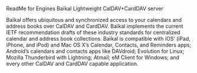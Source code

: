 ReadMe for Engines Baïkal Lightweight CalDAV+CardDAV server


Baïkal offers ubiquitous and synchronized access to your calendars and address books over CalDAV and CardDAV. Baïkal implements the current IETF recommendation drafts of these industry standards for centralized calendar and address book collections.
Baïkal is compatible with iOS’ (iPad, iPhone, and iPod) and Mac OS X’s Calendar, Contacts, and Reminders apps; Android’s calendars and contacts apps like DAVdroid; Evolution for Linux; Mozilla Thunderbird with Lightning; Atmail; eM Client for Windows; and every other CalDAV and CardDAV capable application.